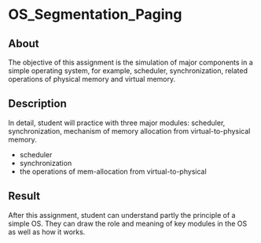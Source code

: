 # OS_Segmentation_Paging
## About
The objective of this assignment is the simulation of major components in a simple operating system,
for example, scheduler, synchronization, related operations of physical memory and virtual memory.

## Description
In detail, student will practice with three major modules: scheduler, synchronization, mechanism
of memory allocation from virtual-to-physical memory.
- scheduler
- synchronization
- the operations of mem-allocation from virtual-to-physical

## Result
After this assignment, student can understand partly the principle of a simple OS. They can draw
the role and meaning of key modules in the OS as well as how it works.
